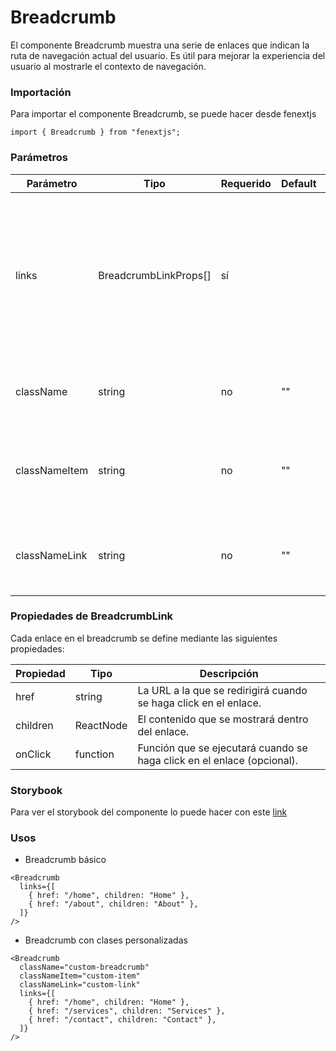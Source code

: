 # Breadcrumb

El componente Breadcrumb muestra una serie de enlaces que indican la ruta de navegación actual del usuario. Es útil para mejorar la experiencia del usuario al mostrarle el contexto de navegación.

### Importación

Para importar el componente Breadcrumb, se puede hacer desde fenextjs

```tsx copy
import { Breadcrumb } from "fenextjs";
```

### Parámetros

| Parámetro     | Tipo                  | Requerido | Default | Descripcion                                                                                                                                                |
| ------------- | --------------------- | --------- | ------- | ---------------------------------------------------------------------------------------------------------------------------------------------------------- |
| links         | BreadcrumbLinkProps[] | sí        |         | Una lista de objetos que representan los enlaces del breadcrumb. Cada objeto incluye la URL, el contenido y opcionalmente un manejador de eventos onClick. |
| className     | string                | no        | ""      | Clase personalizada para el componente Breadcrumb.                                                                                                         |
| classNameItem | string                | no        | ""      | Clase personalizada para los elementos individuales del breadcrumb.                                                                                        |
| classNameLink | string                | no        | ""      | Clase personalizada para los enlaces dentro del breadcrumb.                                                                                                |

### Propiedades de BreadcrumbLink

Cada enlace en el breadcrumb se define mediante las siguientes propiedades:

| Propiedad | Tipo      | Descripción                                                            |
| --------- | --------- | ---------------------------------------------------------------------- |
| href      | string    | La URL a la que se redirigirá cuando se haga click en el enlace.       |
| children  | ReactNode | El contenido que se mostrará dentro del enlace.                        |
| onClick   | function  | Función que se ejecutará cuando se haga click en el enlace (opcional). |

### Storybook

Para ver el storybook del componente lo puede hacer con este [link](https://fenextjs-component-storybook.vercel.app/?path=/story/breadcrumb-breadcrumb--index)

### Usos

- Breadcrumb básico

```tsx copy
<Breadcrumb
  links={[
    { href: "/home", children: "Home" },
    { href: "/about", children: "About" },
  ]}
/>
```

- Breadcrumb con clases personalizadas

```tsx copy
<Breadcrumb
  className="custom-breadcrumb"
  classNameItem="custom-item"
  classNameLink="custom-link"
  links={[
    { href: "/home", children: "Home" },
    { href: "/services", children: "Services" },
    { href: "/contact", children: "Contact" },
  ]}
/>
```
